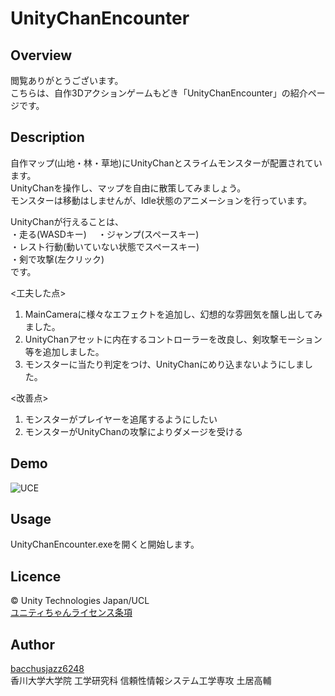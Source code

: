 # UnityChanEncounter

## Overview
閲覧ありがとうございます。  
こちらは、自作3Dアクションゲームもどき「UnityChanEncounter」の紹介ページです。  

## Description
自作マップ(山地・林・草地)にUnityChanとスライムモンスターが配置されています。  
UnityChanを操作し、マップを自由に散策してみましょう。  
モンスターは移動はしませんが、Idle状態のアニメーションを行っています。 

UnityChanが行えることは、  
・走る(WASDキー)　
・ジャンプ(スペースキー)  
・レスト行動(動いていない状態でスペースキー)  
・剣で攻撃(左クリック)  
です。  

<工夫した点>  
1. MainCameraに様々なエフェクトを追加し、幻想的な雰囲気を醸し出してみました。  
2. UnityChanアセットに内在するコントローラーを改良し、剣攻撃モーション等を追加しました。
3. モンスターに当たり判定をつけ、UnityChanにめり込まないようにしました。

<改善点>
1. モンスターがプレイヤーを追尾するようにしたい
2. モンスターがUnityChanの攻撃によりダメージを受ける
## Demo
![UCE](https://user-images.githubusercontent.com/59596135/72954072-7a2a9f80-3dda-11ea-9add-753d04d46e73.PNG)
## Usage
UnityChanEncounter.exeを開くと開始します。
## Licence
© Unity Technologies Japan/UCL  
[ユニティちゃんライセンス条項](https://unity-chan.com/contents/guideline/)

## Author
[bacchusjazz6248](https://github.com/bacchusjazz6248)  
香川大学大学院 工学研究科 信頼性情報システム工学専攻 土居高輔
